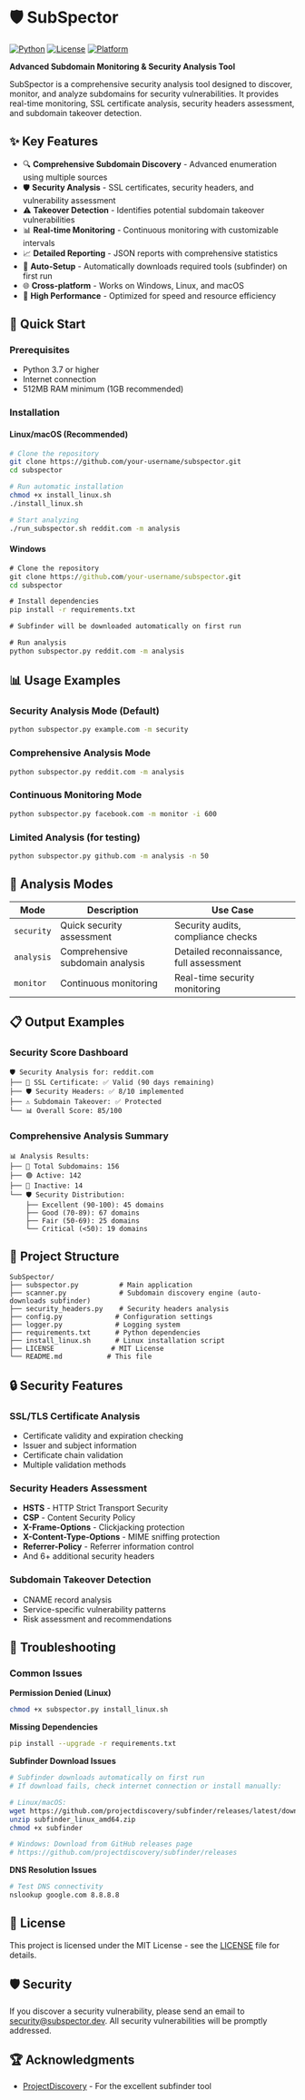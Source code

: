 # 🛡️ SubSpector 
[![Python](https://img.shields.io/badge/Python-3.7+-blue.svg)](https://python.org)
[![License](https://img.shields.io/badge/License-MIT-green.svg)](LICENSE)
[![Platform](https://img.shields.io/badge/Platform-Windows%20%7C%20Linux%20%7C%20macOS-lightgrey.svg)]()

**Advanced Subdomain Monitoring & Security Analysis Tool**

SubSpector is a comprehensive security analysis tool designed to discover, monitor, and analyze subdomains for security vulnerabilities. It provides real-time monitoring, SSL certificate analysis, security headers assessment, and subdomain takeover detection.


## ✨ Key Features

- 🔍 **Comprehensive Subdomain Discovery** - Advanced enumeration using multiple sources
- 🛡️ **Security Analysis** - SSL certificates, security headers, and vulnerability assessment
- ⚠️ **Takeover Detection** - Identifies potential subdomain takeover vulnerabilities
- 📊 **Real-time Monitoring** - Continuous monitoring with customizable intervals
- 📈 **Detailed Reporting** - JSON reports with comprehensive statistics
- 🔄 **Auto-Setup** - Automatically downloads required tools (subfinder) on first run
- 🌐 **Cross-platform** - Works on Windows, Linux, and macOS
- 🚀 **High Performance** - Optimized for speed and resource efficiency

## 🚀 Quick Start

### Prerequisites

- Python 3.7 or higher
- Internet connection
- 512MB RAM minimum (1GB recommended)

### Installation

#### Linux/macOS (Recommended)

```bash
# Clone the repository
git clone https://github.com/your-username/subspector.git
cd subspector

# Run automatic installation
chmod +x install_linux.sh
./install_linux.sh

# Start analyzing
./run_subspector.sh reddit.com -m analysis
```

#### Windows

```cmd
# Clone the repository
git clone https://github.com/your-username/subspector.git
cd subspector

# Install dependencies
pip install -r requirements.txt

# Subfinder will be downloaded automatically on first run

# Run analysis
python subspector.py reddit.com -m analysis
```

## 📊 Usage Examples

### Security Analysis Mode (Default)
```bash
python subspector.py example.com -m security
```

### Comprehensive Analysis Mode
```bash
python subspector.py reddit.com -m analysis
```

### Continuous Monitoring Mode
```bash
python subspector.py facebook.com -m monitor -i 600
```

### Limited Analysis (for testing)
```bash
python subspector.py github.com -m analysis -n 50
```

## 🔧 Analysis Modes

| Mode | Description | Use Case |
|------|-------------|----------|
| `security` | Quick security assessment | Security audits, compliance checks |
| `analysis` | Comprehensive subdomain analysis | Detailed reconnaissance, full assessment |
| `monitor` | Continuous monitoring | Real-time security monitoring |

## 📋 Output Examples

### Security Score Dashboard
```
🛡️ Security Analysis for: reddit.com
├── 🔐 SSL Certificate: ✅ Valid (90 days remaining)
├── 🛡️ Security Headers: ✅ 8/10 implemented  
├── ⚠️ Subdomain Takeover: ✅ Protected
└── 📊 Overall Score: 85/100
```

### Comprehensive Analysis Summary
```
📊 Analysis Results:
├── 📍 Total Subdomains: 156
├── 🟢 Active: 142
├── 🔴 Inactive: 14
└── 🛡️ Security Distribution:
    ├── Excellent (90-100): 45 domains
    ├── Good (70-89): 67 domains  
    ├── Fair (50-69): 25 domains
    └── Critical (<50): 19 domains
```

## 📁 Project Structure

```
SubSpector/
├── subspector.py          # Main application
├── scanner.py             # Subdomain discovery engine (auto-downloads subfinder)
├── security_headers.py    # Security headers analysis
├── config.py             # Configuration settings
├── logger.py             # Logging system
├── requirements.txt      # Python dependencies
├── install_linux.sh      # Linux installation script
├── LICENSE              # MIT License
└── README.md           # This file
```

## 🔒 Security Features

### SSL/TLS Certificate Analysis
- Certificate validity and expiration checking
- Issuer and subject information
- Certificate chain validation
- Multiple validation methods

### Security Headers Assessment
- **HSTS** - HTTP Strict Transport Security
- **CSP** - Content Security Policy
- **X-Frame-Options** - Clickjacking protection
- **X-Content-Type-Options** - MIME sniffing protection
- **Referrer-Policy** - Referrer information control
- And 6+ additional security headers

### Subdomain Takeover Detection
- CNAME record analysis
- Service-specific vulnerability patterns
- Risk assessment and recommendations


## 🔧 Troubleshooting

### Common Issues

**Permission Denied (Linux)**
```bash
chmod +x subspector.py install_linux.sh
```

**Missing Dependencies**
```bash
pip install --upgrade -r requirements.txt
```

**Subfinder Download Issues**
```bash
# Subfinder downloads automatically on first run
# If download fails, check internet connection or install manually:

# Linux/macOS:
wget https://github.com/projectdiscovery/subfinder/releases/latest/download/subfinder_linux_amd64.zip
unzip subfinder_linux_amd64.zip
chmod +x subfinder

# Windows: Download from GitHub releases page
# https://github.com/projectdiscovery/subfinder/releases
```

**DNS Resolution Issues**
```bash
# Test DNS connectivity
nslookup google.com 8.8.8.8
```


## 📄 License

This project is licensed under the MIT License - see the [LICENSE](LICENSE) file for details.

## 🛡️ Security

If you discover a security vulnerability, please send an email to security@subspector.dev. All security vulnerabilities will be promptly addressed.


## 🏆 Acknowledgments

- [ProjectDiscovery](https://github.com/projectdiscovery) - For the excellent subfinder tool


</div>
